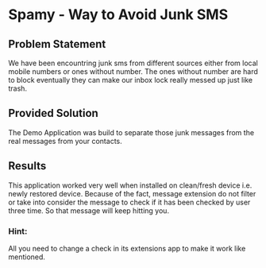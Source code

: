 # Spamy -  Way to Avoid Junk SMS

## Problem Statement
We have been encountring junk sms from different sources either from local mobile numbers or ones without number. The ones without number 
are hard to block eventually they can make our inbox lock really messed up just like trash.

## Provided Solution
The Demo Application was build to separate those junk messages from the real messages from your contacts.

## Results
This application worked very well when installed on clean/fresh device i.e. newly restored device. Because of the fact, message extension 
do not filter or take into consider the message to check if it has been checked by user three time. So that message will keep hitting you.

### Hint:
All you need to change a check in its extensions app to make it work like mentioned.
